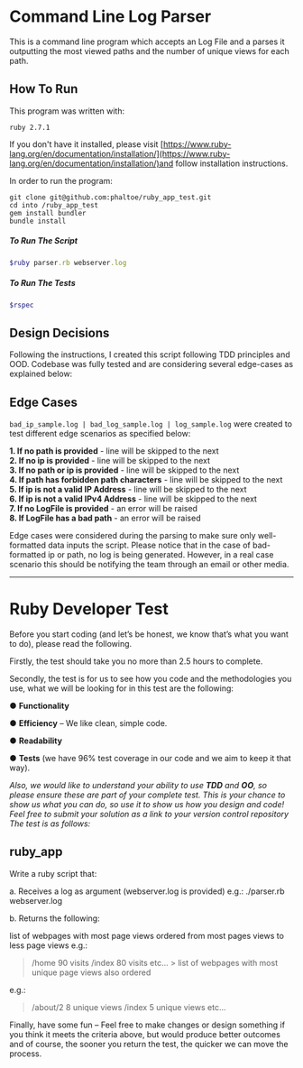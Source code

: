 # Command Line Log Parser

This is a command line program which accepts an Log File and a parses it outputting the most viewed paths and the number of unique views for each path.

## How To Run

This program was written with:

    ruby 2.7.1
  
If you don't have it installed, please visit [https://www.ruby-lang.org/en/documentation/installation/](https://www.ruby-lang.org/en/documentation/installation/)and follow installation instructions.

In order to run the program:

```
git clone git@github.com:phaltoe/ruby_app_test.git
cd into /ruby_app_test
gem install bundler
bundle install
```

##### To Run The Script
```ruby
$ruby parser.rb webserver.log
```
##### To Run The Tests
```ruby
$rspec
```


## Design Decisions

Following the instructions, I created this script following TDD principles and OOD. Codebase was fully tested and are considering several edge-cases as explained below:

## Edge Cases

`bad_ip_sample.log | bad_log_sample.log | log_sample.log`  were created to test different edge scenarios as specified below:

**1. If no path is provided** - line will be skipped to the next<br />
**2. If no ip is provided** - line will be skipped to the next<br />
**3. If no path or ip is provided** - line will be skipped to the next<br />
**4. If path has forbidden path characters** - line will be skipped to the next<br />
**5. If ip is not a valid IP Address**  - line will be skipped to the next<br />
**6. If ip is not a valid IPv4 Address** - line will be skipped to the next<br />
**7. If no LogFile is provided** - an error will be raised<br />
**8. If LogFile has a bad path** - an error will be raised<br />

Edge cases were considered during the parsing to make sure only well-formatted data inputs the script. Please notice that in the case of bad-formatted ip or path, no log is being generated. However, in a real case scenario this should be notifying the team through an email or other media.


------------

# Ruby Developer Test

Before you start coding (and let’s be honest, we know that’s what you want to do), please read the following.


Firstly, the test should take you no more than 2.5 hours to complete.


Secondly, the test is for us to see how you code and the methodologies you use, what we will be looking for in this test are the following:


● __Functionality__

● __Efficiency__ – We like clean, simple code.

● __Readability__

● __Tests__ (we have 96% test coverage in our code and we aim to keep it that way).

_Also, we would like to understand your ability to use __TDD__ and __OO__, so please ensure
these are part of your complete test. This is your chance to show us what you can do,
so use it to show us how you design and code! Feel free to submit your solution as a link to your version control repository
The test is as follows:_


## ruby_app

Write a ruby script that:

a. Receives a log as argument (webserver.log is provided) e.g.: ./parser.rb webserver.log

b. Returns the following:

list of webpages with most page views ordered from most pages views to less page views 
e.g.:
> /home 90 visits /index 80 visits etc... > list of webpages with most unique page views also ordered

e.g.:

> /about/2 8 unique views /index 5 unique views etc...

Finally, have some fun – Feel free to make changes or design something if you think it meets the criteria above, but would produce better outcomes and of course, the sooner you return the test, the quicker we can move the process.


